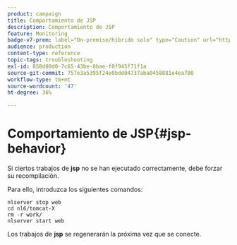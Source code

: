 ```yaml
---
product: campaign
title: Comportamiento de JSP
description: Comportamiento de JSP
feature: Monitoring
badge-v7-prem: label="On-premise/híbrido solo" type="Caution" url="https://experienceleague.adobe.com/docs/campaign-classic/using/installing-campaign-classic/architecture-and-hosting-models/hosting-models-lp/hosting-models.html?lang=es" tooltip="Se aplica solo a implementaciones On-premise e híbridas"
audience: production
content-type: reference
topic-tags: troubleshooting
exl-id: 858d00d0-7c65-43be-8bae-f0f945f71f1a
source-git-commit: 757e3a5395f24e0bdd04737aba0458881e4ea780
workflow-type: tm+mt
source-wordcount: '47'
ht-degree: 36%

---
```


# Comportamiento de JSP{#jsp-behavior}



Si ciertos trabajos de **jsp** no se han ejecutado correctamente, debe forzar su recompilación.

Para ello, introduzca los siguientes comandos:

```
nlserver stop web
cd nl6/tomcat-X
rm -r work/
nlserver start web
```

Los trabajos de **jsp** se regenerarán la próxima vez que se conecte.
